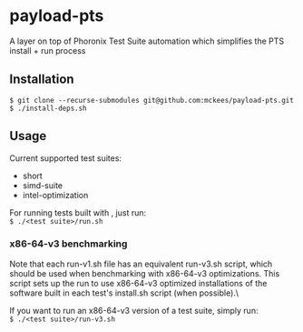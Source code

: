 # payload-pts

A layer on top of Phoronix Test Suite automation which simplifies the PTS install + run process

## Installation
`$ git clone --recurse-submodules git@github.com:mckees/payload-pts.git`\
`$ ./install-deps.sh`

## Usage
Current supported test suites:
* short
* simd-suite
* intel-optimization

For running tests built with , just run:\
`$ ./<test suite>/run.sh`

### x86-64-v3 benchmarking
Note that each run-v1.sh file has an equivalent run-v3.sh script, which should be used when benchmarking with x86-64-v3 optimizations. This script sets up the run to use x86-64-v3 optimized installations of the software built in each test's install.sh script (when possible).\

If you want to run an x86-64-v3 version of a test suite, simply run:\
`$ ./<test suite>/run-v3.sh`
